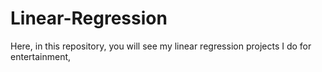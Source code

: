 # Linear-Regression
Here, in this repository, you will see my linear regression projects I do for entertainment, 
